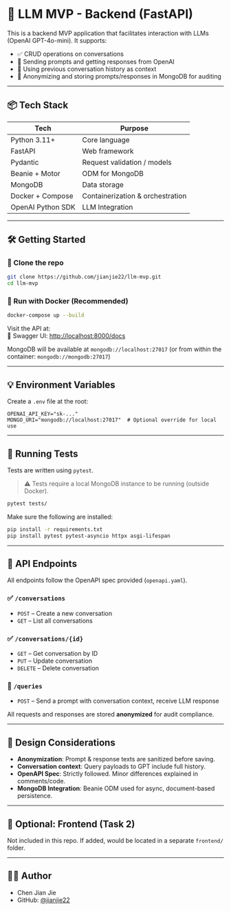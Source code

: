 # 🚀 LLM MVP - Backend (FastAPI)

This is a backend MVP application that facilitates interaction with LLMs (OpenAI GPT-4o-mini). It supports:
- ✅ CRUD operations on conversations
- 💬 Sending prompts and getting responses from OpenAI
- 🧠 Using previous conversation history as context
- 🔐 Anonymizing and storing prompts/responses in MongoDB for auditing

---

## 📦 Tech Stack

| Tech              | Purpose                             |
|-------------------|-------------------------------------|
| Python 3.11+      | Core language                       |
| FastAPI           | Web framework                       |
| Pydantic          | Request validation / models         |
| Beanie + Motor    | ODM for MongoDB                     |
| MongoDB           | Data storage                        |
| Docker + Compose  | Containerization & orchestration    |
| OpenAI Python SDK | LLM Integration                     |

---

## 🛠️ Getting Started

### 📁 Clone the repo

```bash
git clone https://github.com/jianjie22/llm-mvp.git
cd llm-mvp
```

### 🐳 Run with Docker (Recommended)

```bash
docker-compose up --build
```

Visit the API at:  
📜 Swagger UI: [http://localhost:8000/docs](http://localhost:8000/docs)

MongoDB will be available at `mongodb://localhost:27017` (or from within the container: `mongodb://mongodb:27017`)

---

## 💡 Environment Variables

Create a `.env` file at the root:

```
OPENAI_API_KEY="sk-..."
MONGO_URI="mongodb://localhost:27017"  # Optional override for local use
```

---

## 🧪 Running Tests

Tests are written using `pytest`.

> ⚠️ Tests require a local MongoDB instance to be running (outside Docker).

```bash
pytest tests/
```

Make sure the following are installed:
```bash
pip install -r requirements.txt
pip install pytest pytest-asyncio httpx asgi-lifespan
```

---

## 🧱 API Endpoints

All endpoints follow the OpenAPI spec provided (`openapi.yaml`).

### ✅ `/conversations`
- `POST` – Create a new conversation
- `GET` – List all conversations

### ✅ `/conversations/{id}`
- `GET` – Get conversation by ID
- `PUT` – Update conversation
- `DELETE` – Delete conversation

### 💬 `/queries`
- `POST` – Send a prompt with conversation context, receive LLM response

All requests and responses are stored **anonymized** for audit compliance.

---

## 🧠 Design Considerations

- **Anonymization**: Prompt & response texts are sanitized before saving.
- **Conversation context**: Query payloads to GPT include full history.
- **OpenAPI Spec**: Strictly followed. Minor differences explained in comments/code.
- **MongoDB Integration**: Beanie ODM used for async, document-based persistence.

---

## 🧊 Optional: Frontend (Task 2)

Not included in this repo. If added, would be located in a separate `frontend/` folder.

---

## 👨‍💻 Author

- Chen Jian Jie
- GitHub: [@jianjie22](https://github.com/jianjie22)